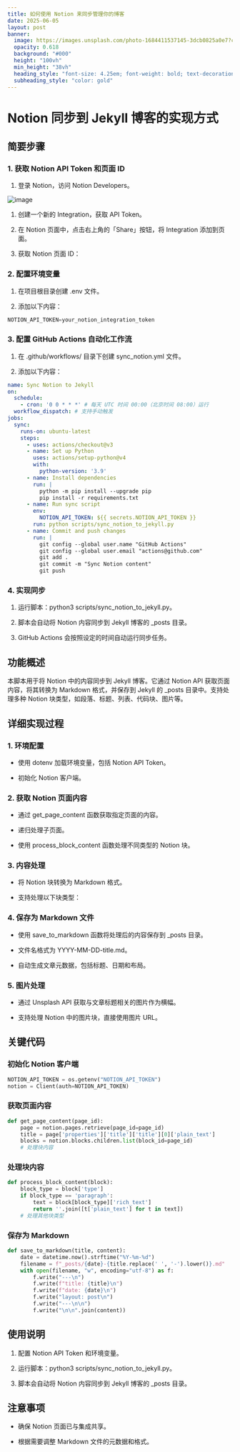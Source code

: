 ```yaml
---
title: 如何使用 Notion 来同步管理你的博客
date: 2025-06-05
layout: post
banner:
  image: https://images.unsplash.com/photo-1684411537145-3dcb0825a0e7?crop=entropy&cs=tinysrgb&fit=max&fm=jpg&ixid=M3w2OTIwMzJ8MHwxfHJhbmRvbXx8fHx8fHx8fDE3NDkxNTQ3ODd8&ixlib=rb-4.1.0&q=80&w=1080
  opacity: 0.618
  background: "#000"
  height: "100vh"
  min_height: "38vh"
  heading_style: "font-size: 4.25em; font-weight: bold; text-decoration: underline"
  subheading_style: "color: gold"
---
```


# Notion 同步到 Jekyll 博客的实现方式

## 简要步骤

### 1. 获取 Notion API Token 和页面 ID

1. 登录 Notion，访问 Notion Developers。

![image](https://prod-files-secure.s3.us-west-2.amazonaws.com/a7a0cc5a-89b9-4cda-8686-1fba0ca52f40/d19c1afe-dea5-4312-9333-786b0ba83054/image.png?X-Amz-Algorithm=AWS4-HMAC-SHA256&X-Amz-Content-Sha256=UNSIGNED-PAYLOAD&X-Amz-Credential=ASIAZI2LB4667QYEVOK4%2F20250605%2Fus-west-2%2Fs3%2Faws4_request&X-Amz-Date=20250605T201947Z&X-Amz-Expires=3600&X-Amz-Security-Token=IQoJb3JpZ2luX2VjEHMaCXVzLXdlc3QtMiJHMEUCIDy%2BqlEsr20lz5qGFjI2A%2FmikBSLaym7CLTH%2BAKENmvFAiEAlt7yEsCm%2FMyWsbEcrf5KeBZZJETguZ2H%2BMBnpwTSRA8q%2FwMITBAAGgw2Mzc0MjMxODM4MDUiDDxL6Veg3i0vbtFFKyrcA6CnHlJNaeuEq444sDjIazE4PEKMJVEGPTqF7M0raw8%2BvVnXiFGbILfOrVUqXLPtUENTLgx5aNwWFvjVJYZWOhv1BDPqeI3sRITIlbjobz6JFPCv4lvbomT4FFOt%2BHJT7JNJvaFopWYc1U5Dp1fIQA88t%2FxkuTVEXhv2muA9f%2FktabFko1BrghbUJFHCiGcB1JvSLq%2B9PxG6VC6dhGET9f3xG0u6dsr%2B%2FrAlSSU%2FO9Z1X20YkiiFYKh1TFEnx75bfod1g58QogV4XiUrje2sKB9v2xaHc7Z2TcFWrIfCJysLZUI8U5Csw0K8c434aawGKeBBrJ1XOdr4dUraZK85rLARldFb3qpDtw%2BZZZ3nO0bGqCYujmL7LOac41seHLJ%2BXDsbCSqINfWODcGiK37Zj6W%2B4WOTuijPqEpBQgygFDmmnz%2FzRIkQpB%2B3F3rn1QIgC7%2BFm8e8v6SXxl8gxBql6l4Em77m2UgwpWNNZnHvU5q3dTEzVDlksK5Ogf7xO3kFtY8W3qMqWs6mBm%2F%2BMqc9xlk1iC0wvupBkKhN3xQPZc3dMV5HJABhmcy6xTjTR6xH5365wKUIyP5rQd8lJFpEiZsWu%2BOWqA6b9bTXnXE0BqoJiL4VkIIjGOyrcW7sMIDYh8IGOqUB4v2yLx0M3sEOtPGtaW7RUgnFrCR8Xw%2F1AcSOpXhxXgxWKUpY7PENvkcAfq28mq%2BYDjdkQfMRx3vZDCeJgVXuzJI2JSBW3i33J1dhKa5n3s8cHBX8vQuLYJMcABgXTD2FhTYlz2fofAplX1sevISlySAu8TcI3bPtMO63mccwD2deSikbdZVJ1pW72dLs4iah7%2BA3qv02HTlqGFVl7cX%2FplqAxCNo&X-Amz-Signature=eed77c4af4b00c274200a2d1978056efba3ef4f4684410abfb110152df03cf40&X-Amz-SignedHeaders=host&x-id=GetObject)

1. 创建一个新的 Integration，获取 API Token。

1. 在 Notion 页面中，点击右上角的「Share」按钮，将 Integration 添加到页面。

1. 获取 Notion 页面 ID：


### 2. 配置环境变量

1. 在项目根目录创建 .env 文件。

1. 添加以下内容：

```javascript
NOTION_API_TOKEN=your_notion_integration_token
```

### 3. 配置 GitHub Actions 自动化工作流

1. 在 .github/workflows/ 目录下创建 sync_notion.yml 文件。

1. 添加以下内容：

```yaml
name: Sync Notion to Jekyll
on:
  schedule:
    - cron: '0 0 * * *' # 每天 UTC 时间 00:00（北京时间 08:00）运行
  workflow_dispatch: # 支持手动触发
jobs:
  sync:
    runs-on: ubuntu-latest
    steps:
      - uses: actions/checkout@v3
      - name: Set up Python
        uses: actions/setup-python@v4
        with:
          python-version: '3.9'
      - name: Install dependencies
        run: |
          python -m pip install --upgrade pip
          pip install -r requirements.txt
      - name: Run sync script
        env:
          NOTION_API_TOKEN: ${{ secrets.NOTION_API_TOKEN }}
        run: python scripts/sync_notion_to_jekyll.py
      - name: Commit and push changes
        run: |
          git config --global user.name "GitHub Actions"
          git config --global user.email "actions@github.com"
          git add .
          git commit -m "Sync Notion content"
          git push
```

### 4. 实现同步

1. 运行脚本：python3 scripts/sync_notion_to_jekyll.py。

1. 脚本会自动将 Notion 内容同步到 Jekyll 博客的 _posts 目录。

1. GitHub Actions 会按照设定的时间自动运行同步任务。

## 功能概述

本脚本用于将 Notion 中的内容同步到 Jekyll 博客。它通过 Notion API 获取页面内容，将其转换为 Markdown 格式，并保存到 Jekyll 的 _posts 目录中。支持处理多种 Notion 块类型，如段落、标题、列表、代码块、图片等。

## 详细实现过程

### 1. 环境配置

- 使用 dotenv 加载环境变量，包括 Notion API Token。

- 初始化 Notion 客户端。

### 2. 获取 Notion 页面内容

- 通过 get_page_content 函数获取指定页面的内容。

- 递归处理子页面。

- 使用 process_block_content 函数处理不同类型的 Notion 块。

### 3. 内容处理

- 将 Notion 块转换为 Markdown 格式。

- 支持处理以下块类型：


### 4. 保存为 Markdown 文件

- 使用 save_to_markdown 函数将处理后的内容保存到 _posts 目录。

- 文件名格式为 YYYY-MM-DD-title.md。

- 自动生成文章元数据，包括标题、日期和布局。

### 5. 图片处理

- 通过 Unsplash API 获取与文章标题相关的图片作为横幅。

- 支持处理 Notion 中的图片块，直接使用图片 URL。

## 关键代码

### 初始化 Notion 客户端

```python
NOTION_API_TOKEN = os.getenv("NOTION_API_TOKEN")
notion = Client(auth=NOTION_API_TOKEN)
```

### 获取页面内容

```python
def get_page_content(page_id):
    page = notion.pages.retrieve(page_id=page_id)
    title = page['properties']['title']['title'][0]['plain_text']
    blocks = notion.blocks.children.list(block_id=page_id)
    # 处理块内容
```

### 处理块内容

```python
def process_block_content(block):
    block_type = block['type']
    if block_type == 'paragraph':
        text = block[block_type]['rich_text']
        return ''.join([t['plain_text'] for t in text])
    # 处理其他块类型
```

### 保存为 Markdown

```python
def save_to_markdown(title, content):
    date = datetime.now().strftime("%Y-%m-%d")
    filename = f"_posts/{date}-{title.replace(' ', '-').lower()}.md"
    with open(filename, "w", encoding="utf-8") as f:
        f.write("---\n")
        f.write(f"title: {title}\n")
        f.write(f"date: {date}\n")
        f.write("layout: post\n")
        f.write("---\n\n")
        f.write("\n\n".join(content))
```

## 使用说明

1. 配置 Notion API Token 和环境变量。

1. 运行脚本：python3 scripts/sync_notion_to_jekyll.py。

1. 脚本会自动将 Notion 内容同步到 Jekyll 博客的 _posts 目录。

## 注意事项

- 确保 Notion 页面已与集成共享。

- 根据需要调整 Markdown 文件的元数据和格式。